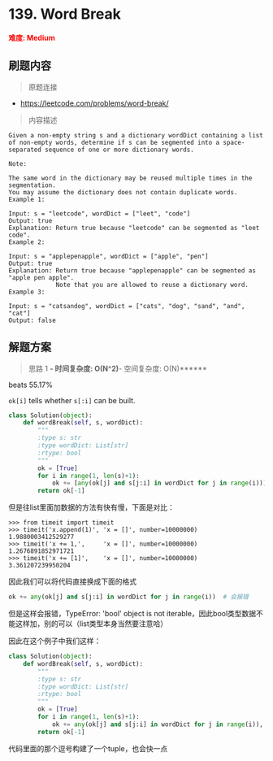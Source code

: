 # 139. Word Break

**<font color=red>难度: Medium</font>**

## 刷题内容

> 原题连接

* https://leetcode.com/problems/word-break/

> 内容描述

```
Given a non-empty string s and a dictionary wordDict containing a list of non-empty words, determine if s can be segmented into a space-separated sequence of one or more dictionary words.

Note:

The same word in the dictionary may be reused multiple times in the segmentation.
You may assume the dictionary does not contain duplicate words.
Example 1:

Input: s = "leetcode", wordDict = ["leet", "code"]
Output: true
Explanation: Return true because "leetcode" can be segmented as "leet code".
Example 2:

Input: s = "applepenapple", wordDict = ["apple", "pen"]
Output: true
Explanation: Return true because "applepenapple" can be segmented as "apple pen apple".
             Note that you are allowed to reuse a dictionary word.
Example 3:

Input: s = "catsandog", wordDict = ["cats", "dog", "sand", "and", "cat"]
Output: false
```

## 解题方案

> 思路 1
******- 时间复杂度: O(N^2)******- 空间复杂度: O(N)******


beats 55.17%

```ok[i]``` tells whether ```s[:i]``` can be built.

```python
class Solution(object):
    def wordBreak(self, s, wordDict):
        """
        :type s: str
        :type wordDict: List[str]
        :rtype: bool
        """
        ok = [True]
        for i in range(1, len(s)+1):
            ok += [any(ok[j] and s[j:i] in wordDict for j in range(i))]
        return ok[-1]
```

但是往list里面加数据的方法有快有慢，下面是对比：
```
>>> from timeit import timeit
>>> timeit('x.append(1)', 'x = []', number=10000000)
1.9880003412529277
>>> timeit('x += 1,',     'x = []', number=10000000)
1.2676891852971721
>>> timeit('x += [1]',    'x = []', number=10000000)
3.361207239950204
```
因此我们可以将代码直接换成下面的格式
```python
ok += any(ok[j] and s[j:i] in wordDict for j in range(i))  # 会报错
```
但是这样会报错，TypeError: 'bool' object is not iterable，因此bool类型数据不能这样加，别的可以（list类型本身当然要注意哈）

因此在这个例子中我们这样：
```python
class Solution(object):
    def wordBreak(self, s, wordDict):
        """
        :type s: str
        :type wordDict: List[str]
        :rtype: bool
        """
        ok = [True]
        for i in range(1, len(s)+1):
            ok += any(ok[j] and s[j:i] in wordDict for j in range(i)),
        return ok[-1]
```
代码里面的那个逗号构建了一个tuple，也会快一点
